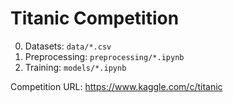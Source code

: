 # Titanic Competition

0) Datasets: `data/*.csv`
1) Preprocessing: `preprocessing/*.ipynb`
2) Training: `models/*.ipynb`


Competition URL: https://www.kaggle.com/c/titanic